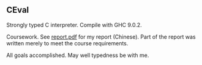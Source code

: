 ## CEval

Strongly typed C interpreter. Compile with GHC 9.0.2.

Coursework. See [report.pdf](./report.pdf) for my report (Chinese). Part of the report was written merely to meet the course requirements.

All goals accomplished. May well typedness be with me.

<!-- ### TODO

- More operators (Done)

- Redefinition check

- Main function check (Done)

- Const expression

- Function (Done)
    
    - Definition (And global variable definition)

    - Call (By reference and value)

- HowTo (Done)

    1. Global var as global context & initial value

    2. Function as `Function globalCtx x`

    3. While processing, maintain:

        - `Map Name (Function globalCtx)`

        - `Renaming globalCtx currentCtx`, thus renaming function any time to `Function currentCtx x` (or `Map Name (Function currentCtx)` directly?)

    4. How to apply a `Function currentCtx`:

        - `Fun` -> `ERun`

        - `Arg, arg val` -> `\stmts -> Def arg val stmts :. Empty`

        - `Ref, var` -> `renStmtBlock (renw id var)` -->
